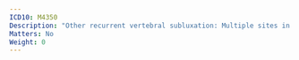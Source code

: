 ```yaml
---
ICD10: M4350
Description: "Other recurrent vertebral subluxation: Multiple sites in spine"
Matters: No
Weight: 0
---
```


